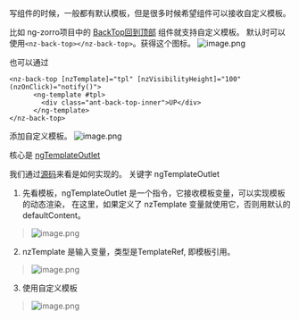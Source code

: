 写组件的时候，一般都有默认模板，但是很多时候希望组件可以接收自定义模板。

比如 ng-zorro项目中的 [BackTop回到顶部](https://ng.ant.design/components/back-top/zh) 组件就支持自定义模板。
默认时可以使用`<nz-back-top></nz-back-top>`。获得这个图标。
![image.png](https://hexo-blog.pek3b.qingstor.com/upload_images/71414-867e4b24f3df9dc8.png?imageMogr2/auto-orient/strip%7CimageView2/2/w/1240)

也可以通过
```
<nz-back-top [nzTemplate]="tpl" [nzVisibilityHeight]="100" (nzOnClick)="notify()">
      <ng-template #tpl>
        <div class="ant-back-top-inner">UP</div>
      </ng-template>
</nz-back-top>
```
添加自定义模板。
![image.png](https://hexo-blog.pek3b.qingstor.com/upload_images/71414-373d8e16ede92bdc.png?imageMogr2/auto-orient/strip%7CimageView2/2/w/1240)

核心是 [ngTemplateOutlet](https://angular.cn/api/common/NgTemplateOutlet)

我们通过[源码](https://github.com/NG-ZORRO/ng-zorro-antd/blob/master/components/back-top/nz-back-top.component.ts)来看是如何实现的。
关键字 ngTemplateOutlet 

1.  先看模板，ngTemplateOutlet  是一个指令，它接收模板变量，可以实现模板的动态渲染，
在这里，如果定义了 nzTemplate 变量就使用它，否则用默认的defaultContent。
> ![image.png](https://hexo-blog.pek3b.qingstor.com/upload_images/71414-44ffef763802ac23.png?imageMogr2/auto-orient/strip%7CimageView2/2/w/1240)

2. nzTemplate 是输入变量，类型是TemplateRef, 即模板引用。
> ![image.png](https://hexo-blog.pek3b.qingstor.com/upload_images/71414-d5d00bb6a634c3b5.png?imageMogr2/auto-orient/strip%7CimageView2/2/w/1240)

 3. 使用自定义模板
> ![image.png](https://hexo-blog.pek3b.qingstor.com/upload_images/71414-60ca5ebde5cb5808.png?imageMogr2/auto-orient/strip%7CimageView2/2/w/1240)
